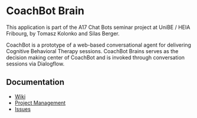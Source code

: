 # CoachBot Brain
This application is part of the A17 Chat Bots seminar project at UniBE / HEIA Fribourg, by Tomasz Kolonko and Silas Berger.

CoachBot is a prototype of a web-based conversational agent for delivering Cognitive Behavioral Therapy sessions. CoachBot Brains serves as the decision making center of CoachBot and is invoked through conversation sessions via Dialogflow. 

## Documentation
- [Wiki](https://github.com/SilasBerger/coachbot-brain/wiki)
- [Project Management](https://github.com/SilasBerger/coachbot-brain/projects)
- [Issues](https://github.com/SilasBerger/coachbot-brain/issues)
